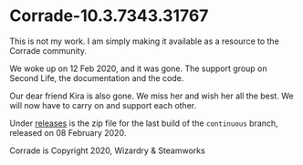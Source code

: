 # Corrade-10.3.7343.31767

This is not my work. I am simply making it available as a resource to the Corrade community.

We woke up on 12 Feb 2020, and it was gone. The support group on Second Life, the documentation and the code.

Our dear friend Kira is also gone. We miss her and wish her all the best. We will now have to carry on and support each other.

Under [releases](https://github.com/careytews/Corrade-10.3.7343.31767/releases) is the zip file for the last build of the `continuous` branch, released on 08 February 2020.

Corrade is Copyright 2020, Wizardry & Steamworks
